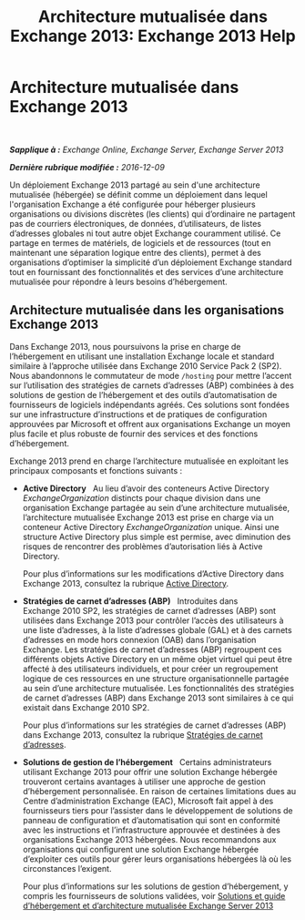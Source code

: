 ﻿---
title: 'Architecture mutualisée dans Exchange 2013: Exchange 2013 Help'
TOCTitle: Architecture mutualisée dans Exchange 2013
ms:assetid: df09257d-dd98-4f59-b830-1818cedda15c
ms:mtpsurl: https://technet.microsoft.com/fr-fr/library/JJ862352(v=EXCHG.150)
ms:contentKeyID: 50555504
ms.date: 04/24/2018
mtps_version: v=EXCHG.150
ms.translationtype: HT
---

# Architecture mutualisée dans Exchange 2013

 

_**Sapplique à :** Exchange Online, Exchange Server, Exchange Server 2013_

_**Dernière rubrique modifiée :** 2016-12-09_

Un déploiement Exchange 2013 partagé au sein d'une architecture mutualisée (hébergée) se définit comme un déploiement dans lequel l'organisation Exchange a été configurée pour héberger plusieurs organisations ou divisions discrètes (les clients) qui d’ordinaire ne partagent pas de courriers électroniques, de données, d’utilisateurs, de listes d’adresses globales ni tout autre objet Exchange couramment utilisé. Ce partage en termes de matériels, de logiciels et de ressources (tout en maintenant une séparation logique entre des clients), permet à des organisations d’optimiser la simplicité d’un déploiement Exchange standard tout en fournissant des fonctionnalités et des services d’une architecture mutualisée pour répondre à leurs besoins d’hébergement.

## Architecture mutualisée dans les organisations Exchange 2013

Dans Exchange 2013, nous poursuivons la prise en charge de l’hébergement en utilisant une installation Exchange locale et standard similaire à l’approche utilisée dans Exchange 2010 Service Pack 2 (SP2). Nous abandonnons le commutateur de mode `/hosting` pour mettre l’accent sur l’utilisation des stratégies de carnets d’adresses (ABP) combinées à des solutions de gestion de l’hébergement et des outils d’automatisation de fournisseurs de logiciels indépendants agréés. Ces solutions sont fondées sur une infrastructure d’instructions et de pratiques de configuration approuvées par Microsoft et offrent aux organisations Exchange un moyen plus facile et plus robuste de fournir des services et des fonctions d’hébergement.

Exchange 2013 prend en charge l’architecture mutualisée en exploitant les principaux composants et fonctions suivants :

  - **Active Directory**   Au lieu d’avoir des conteneurs Active Directory *ExchangeOrganization* distincts pour chaque division dans une organisation Exchange partagée au sein d’une architecture mutualisée, l’architecture mutualisée Exchange 2013 est prise en charge via un conteneur Active Directory *ExchangeOrganization* unique. Ainsi une structure Active Directory plus simple est permise, avec diminution des risques de rencontrer des problèmes d’autorisation liés à Active Directory.
    
    Pour plus d’informations sur les modifications d’Active Directory dans Exchange 2013, consultez la rubrique [Active Directory](active-directory-exchange-2013-help.md).

  - **Stratégies de carnet d’adresses (ABP)**   Introduites dans Exchange 2010 SP2, les stratégies de carnet d’adresses (ABP) sont utilisées dans Exchange 2013 pour contrôler l’accès des utilisateurs à une liste d’adresses, à la liste d’adresses globale (GAL) et à des carnets d’adresses en mode hors connexion (OAB) dans l’organisation Exchange. Les stratégies de carnet d’adresses (ABP) regroupent ces différents objets Active Directory en un même objet virtuel qui peut être affecté à des utilisateurs individuels, et pour créer un regroupement logique de ces ressources en une structure organisationnelle partagée au sein d’une architecture mutualisée. Les fonctionnalités des stratégies de carnet d’adresses (ABP) dans Exchange 2013 sont similaires à ce qui existait dans Exchange 2010 SP2.
    
    Pour plus d’informations sur les stratégies de carnet d’adresses (ABP) dans Exchange 2013, consultez la rubrique [Stratégies de carnet d’adresses](https://docs.microsoft.com/fr-fr/exchange/address-books/address-book-policies/address-book-policies).

  - **Solutions de gestion de l’hébergement**   Certains administrateurs utilisant Exchange 2013 pour offrir une solution Exchange hébergée trouveront certains avantages à utiliser une approche de gestion d’hébergement personnalisée. En raison de certaines limitations dues au Centre d’administration Exchange (EAC), Microsoft fait appel à des fournisseurs tiers pour l’assister dans le développement de solutions de panneau de configuration et d’automatisation qui sont en conformité avec les instructions et l’infrastructure approuvée et destinées à des organisations Exchange 2013 hébergées. Nous recommandons aux organisations qui configurent une solution Exchange hébergée d’exploiter ces outils pour gérer leurs organisations hébergées là où les circonstances l’exigent.
    
    Pour plus d’informations sur les solutions de gestion d’hébergement, y compris les fournisseurs de solutions validées, voir [Solutions et guide d’hébergement et d’architecture mutualisée Exchange Server 2013](https://go.microsoft.com/fwlink/?linkid=275036)

